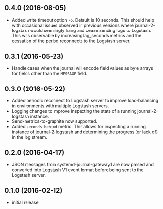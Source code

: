 ## 0.4.0 (2016-08-05)

* Added write timeout option `-o`. Default is 10 seconds. This should help with occasional
  issues observed in previous versions where journal-2-logstash would seemingly hang and
  cease sending logs to Logstash. This was observable by increasing lag_seconds metrics
  and the cessation of the period reconnects to the Logstash server.

## 0.3.1 (2016-05-23)

* Handle cases when the journal will encode field values as byte arrays for fields other than the `MESSAGE` field.

## 0.3.0 (2016-05-22)

* Added periodic reconnect to Logstash server to improve load-balancing in environments with multiple Logstash
  servers.
* Logging changes to improve inspecting the state of a running journal-2-logstash instance.
* Send-metrics-to-graphite now supported.
* Added `seconds_behind` metric. This allows for inspecting a running instance of journal-2-logstash and
  determining the progress (or lack of) in the log stream.

## 0.2.0 (2016-04-17)

* JSON messages from systemd-journal-gatewayd are now parsed and converted into Logstash V1 event format before
  being sent to the Logstash server.

## 0.1.0 (2016-02-12)

* initial release
